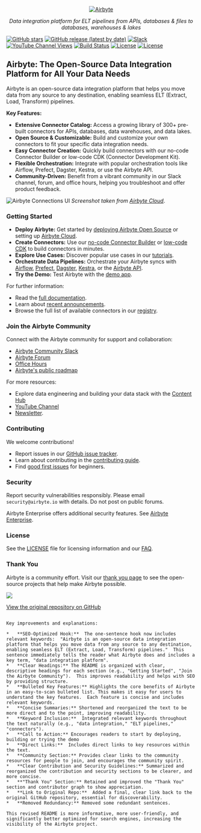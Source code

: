 <p align="center">
  <a href="https://airbyte.com"><img src="https://assets.website-files.com/605e01bc25f7e19a82e74788/624d9c4a375a55100be6b257_Airbyte_logo_color_dark.svg" alt="Airbyte"></a>
</p>

<p align="center">
    <em>Data integration platform for ELT pipelines from APIs, databases & files to databases, warehouses & lakes</em>
</p>

[![GitHub stars](https://img.shields.io/github/stars/airbytehq/airbyte?style=social&label=Star&maxAge=2592000)](https://github.com/airbytehq/airbyte/stargazers/)
[![GitHub release (latest by date)](https://img.shields.io/github/v/release/airbytehq/airbyte?color=white)](https://github.com/airbytehq/airbyte/releases)
[![Slack](https://img.shields.io/badge/slack-join-white.svg?logo=slack)](https://airbytehq.slack.com/)
[![YouTube Channel Views](https://img.shields.io/youtube/channel/views/UCQ_JWEFzs1_INqdhIO3kmrw?style=social)](https://www.youtube.com/c/AirbyteHQ/?sub_confirmation=1)
[![Build Status](https://img.shields.io/github/actions/workflow/status/airbytehq/airbyte/gradle.yml?branch=master)](https://github.com/airbytehq/airbyte/actions/workflows/gradle.yml)
[![License](https://img.shields.io/static/v1?label=license&message=MIT&color=white)](https://github.com/airbytehq/airbyte/tree/master/docs/project-overview/licenses)
[![License](https://img.shields.io/static/v1?label=license&message=ELv2&color=white)](https://github.com/airbytehq/airbyte/tree/master/docs/project-overview/licenses)

## Airbyte: The Open-Source Data Integration Platform for All Your Data Needs

Airbyte is an open-source data integration platform that helps you move data from any source to any destination, enabling seamless ELT (Extract, Load, Transform) pipelines.

**Key Features:**

*   **Extensive Connector Catalog:** Access a growing library of 300+ pre-built connectors for APIs, databases, data warehouses, and data lakes.
*   **Open Source & Customizable:** Build and customize your own connectors to fit your specific data integration needs.
*   **Easy Connector Creation:** Quickly build connectors with our no-code Connector Builder or low-code CDK (Connector Development Kit).
*   **Flexible Orchestration:** Integrate with popular orchestration tools like Airflow, Prefect, Dagster, Kestra, or use the Airbyte API.
*   **Community-Driven:** Benefit from a vibrant community in our Slack channel, forum, and office hours, helping you troubleshoot and offer product feedback.

![Airbyte Connections UI](https://github.com/airbytehq/airbyte/assets/38087517/35b01d0b-00bf-407b-87e6-a5cd5cd720b5)
_Screenshot taken from [Airbyte Cloud](https://cloud.airbyte.com/signup)_.

### Getting Started

*   **Deploy Airbyte:** Get started by [deploying Airbyte Open Source](https://docs.airbyte.com/quickstart/deploy-airbyte) or setting up [Airbyte Cloud](https://docs.airbyte.com/cloud/getting-started-with-airbyte-cloud).
*   **Create Connectors:** Use our [no-code Connector Builder](https://docs.airbyte.com/connector-development/connector-builder-ui/overview) or [low-code CDK](https://docs.airbyte.com/connector-development/config-based/low-code-cdk-overview) to build connectors in minutes.
*   **Explore Use Cases:** Discover popular use cases in our [tutorials](https://airbyte.com/tutorials).
*   **Orchestrate Data Pipelines:** Orchestrate your Airbyte syncs with [Airflow](https://docs.airbyte.com/operator-guides/using-the-airflow-airbyte-operator), [Prefect](https://docs.airbyte.com/operator-guides/using-prefect-task), [Dagster](https://docs.airbyte.com/operator-guides/using-dagster-integration), [Kestra](https://docs.airbyte.com/operator-guides/using-kestra-plugin), or the [Airbyte API](https://reference.airbyte.com/reference/start).
*   **Try the Demo:** Test Airbyte with the [demo app](https://demo.airbyte.io/).

For further information:

*   Read the [full documentation](https://docs.airbyte.com/).
*   Learn about [recent announcements](https://airbyte.com/blog-categories/company-updates).
*   Browse the full list of available connectors in our [registry](https://connectors.airbyte.com/files/generated_reports/connector_registry_report.html).

### Join the Airbyte Community

Connect with the Airbyte community for support and collaboration:

*   [Airbyte Community Slack](https://airbyte.com/community)
*   [Airbyte Forum](https://github.com/airbytehq/airbyte/discussions)
*   [Office Hours](https://airbyte.io/daily-office-hours/)
*   [Airbyte's public roadmap](https://github.com/orgs/airbytehq/projects/37/views/1?pane=issue&itemId=26937554)

For more resources:

*   Explore data engineering and building your data stack with the [Content Hub](https://airbyte.com/content-hub)
*   [YouTube Channel](https://www.youtube.com/c/AirbyteHQ)
*   [Newsletter](https://airbyte.com/newsletter).

### Contributing

We welcome contributions!

*   Report issues in our [GitHub issue tracker](https://github.com/airbytehq/airbyte/issues/new/choose).
*   Learn about contributing in the [contributing guide](https://docs.airbyte.com/contributing-to-airbyte/).
*   Find [good first issues](https://github.com/airbytehq/airbyte/labels/contributor-program) for beginners.

### Security

Report security vulnerabilities responsibly. Please email `security@airbyte.io` with details.  Do not post on public forums.

Airbyte Enterprise offers additional security features. See [Airbyte Enterprise](https://airbyte.com/airbyte-enterprise).

### License

See the [LICENSE](docs/project-overview/licenses/) file for licensing information and our [FAQ](docs/project-overview/licenses/license-faq.md).

### Thank You

Airbyte is a community effort. Visit our [thank you page](THANK-YOU.md) to see the open-source projects that help make Airbyte possible.

<a href="https://github.com/airbytehq/airbyte/graphs/contributors">
  <img src="https://contrib.rocks/image?repo=airbytehq/airbyte"/>
</a>

[View the original repository on GitHub](https://github.com/airbytehq/airbyte)
```

Key improvements and explanations:

*   **SEO-Optimized Hook:**  The one-sentence hook now includes relevant keywords:  "Airbyte is an open-source data integration platform that helps you move data from any source to any destination, enabling seamless ELT (Extract, Load, Transform) pipelines."  This sentence immediately tells the reader what Airbyte does and includes a key term, "data integration platform".
*   **Clear Headings:** The README is organized with clear, descriptive headings for each section (e.g., "Getting Started", "Join the Airbyte Community").  This improves readability and helps with SEO by providing structure.
*   **Bulleted Key Features:** Highlights the core benefits of Airbyte in an easy-to-scan bulleted list. This makes it easy for users to understand the key features.  Each feature is concise and includes relevant keywords.
*   **Concise Summaries:** Shortened and reorganized the text to be more direct and to the point, improving readability.
*   **Keyword Inclusion:**  Integrated relevant keywords throughout the text naturally (e.g., "data integration," "ELT pipelines," "connectors").
*   **Call to Action:** Encourages readers to start by deploying, building or trying the demo
*   **Direct Links:**  Includes direct links to key resources within the text.
*   **Community Section:** Provides clear links to the community resources for people to join, and encourages the community spirit.
*   **Clear Contribution and Security Guidelines:** Summarized and reorganized the contribution and security sections to be clearer, and more concise.
*   **"Thank You" Section:** Retained and improved the "Thank You" section and contributor graph to show appreciation.
*   **Link to Original Repo:**  Added a final, clear link back to the original GitHub repository, essential for discoverability.
*   **Removed Redundancy:** Removed some redundant sentences.

This revised README is more informative, more user-friendly, and significantly better optimized for search engines, increasing the visibility of the Airbyte project.